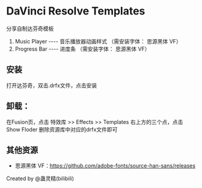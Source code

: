 # DaVinci Resolve Templates
分享自制达芬奇模板

1. Music Player ---- 音乐播放器动画样式 （需安装字体： 思源黑体 VF）
2. Progress Bar ---- 进度条 （需安装字体： 思源黑体 VF）

## 安装
打开达芬奇，双击.drfx文件，点击安装

## 卸载：
在Fusion页，点击 特效库 >> Effects >> Templates 右上方的三个点，点击Show Floder 删除资源库中对应的drfx文件即可

## 其他资源
- 思源黑体 VF：https://github.com/adobe-fonts/source-han-sans/releases


Created by @蛊灵精(bilibili)
